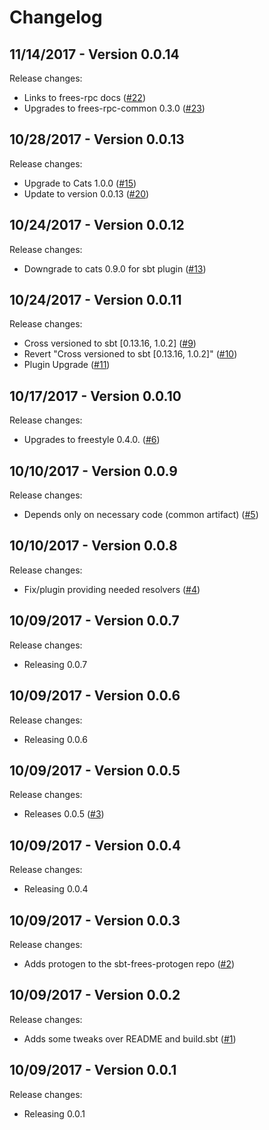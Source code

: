 # Changelog

## 11/14/2017 - Version 0.0.14

Release changes:

* Links to frees-rpc docs ([#22](https://github.com/frees-io/sbt-freestyle-protogen/pull/22))
* Upgrades to frees-rpc-common 0.3.0 ([#23](https://github.com/frees-io/sbt-freestyle-protogen/pull/23))


## 10/28/2017 - Version 0.0.13

Release changes:

* Upgrade to Cats 1.0.0 ([#15](https://github.com/frees-io/sbt-freestyle-protogen/pull/15))
* Update to version 0.0.13 ([#20](https://github.com/frees-io/sbt-freestyle-protogen/pull/20))


## 10/24/2017 - Version 0.0.12

Release changes:

* Downgrade to cats 0.9.0 for sbt plugin ([#13](https://github.com/frees-io/sbt-freestyle-protogen/pull/13))


## 10/24/2017 - Version 0.0.11

Release changes:

* Cross versioned to sbt [0.13.16, 1.0.2] ([#9](https://github.com/frees-io/sbt-freestyle-protogen/pull/9))
* Revert "Cross versioned to sbt [0.13.16, 1.0.2]" ([#10](https://github.com/frees-io/sbt-freestyle-protogen/pull/10))
* Plugin Upgrade ([#11](https://github.com/frees-io/sbt-freestyle-protogen/pull/11))


## 10/17/2017 - Version 0.0.10

Release changes:

* Upgrades to freestyle 0.4.0. ([#6](https://github.com/frees-io/sbt-freestyle-protogen/pull/6))


## 10/10/2017 - Version 0.0.9

Release changes:

* Depends only on necessary code (common artifact) ([#5](https://github.com/frees-io/sbt-freestyle-protogen/pull/5))


## 10/10/2017 - Version 0.0.8

Release changes:

* Fix/plugin providing needed resolvers ([#4](https://github.com/frees-io/sbt-freestyle-protogen/pull/4))


## 10/09/2017 - Version 0.0.7

Release changes:

* Releasing 0.0.7


## 10/09/2017 - Version 0.0.6

Release changes:

* Releasing 0.0.6


## 10/09/2017 - Version 0.0.5

Release changes:

* Releases 0.0.5 ([#3](https://github.com/frees-io/sbt-frees-protogen/pull/3))


## 10/09/2017 - Version 0.0.4

Release changes:

* Releasing 0.0.4


## 10/09/2017 - Version 0.0.3

Release changes:

* Adds protogen to the sbt-frees-protogen repo ([#2](https://github.com/frees-io/sbt-frees-protogen/pull/2))


## 10/09/2017 - Version 0.0.2

Release changes:

* Adds some tweaks over README and build.sbt ([#1](https://github.com/frees-io/sbt-frees-protogen/pull/1))


## 10/09/2017 - Version 0.0.1

Release changes:

* Releasing 0.0.1